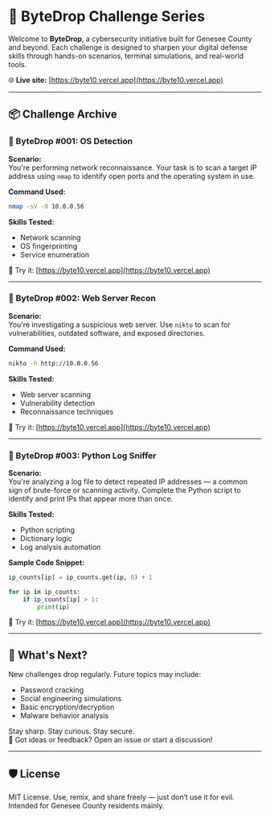# 🔐 ByteDrop Challenge Series

Welcome to **ByteDrop**, a cybersecurity initiative built for Genesee County and beyond. Each challenge is designed to sharpen your digital defense skills through hands-on scenarios, terminal simulations, and real-world tools.

🌐 **Live site:** [https://byte10.vercel.app](https://byte10.vercel.app)

---

## 📦 Challenge Archive

### 🧠 ByteDrop #001: OS Detection

**Scenario:**  
You're performing network reconnaissance. Your task is to scan a target IP address using `nmap` to identify open ports and the operating system in use.

**Command Used:**  
```bash
nmap -sV -O 10.0.0.56
```

**Skills Tested:**  
- Network scanning  
- OS fingerprinting  
- Service enumeration

🔗 Try it: [https://byte10.vercel.app](https://byte10.vercel.app)

---

### 🧠 ByteDrop #002: Web Server Recon

**Scenario:**  
You're investigating a suspicious web server. Use `nikto` to scan for vulnerabilities, outdated software, and exposed directories.

**Command Used:**  
```bash
nikto -h http://10.0.0.56
```

**Skills Tested:**  
- Web server scanning  
- Vulnerability detection  
- Reconnaissance techniques

🔗 Try it: [https://byte10.vercel.app](https://byte10.vercel.app)

---

### 🧠 ByteDrop #003: Python Log Sniffer

**Scenario:**  
You're analyzing a log file to detect repeated IP addresses — a common sign of brute-force or scanning activity. Complete the Python script to identify and print IPs that appear more than once.

**Skills Tested:**  
- Python scripting  
- Dictionary logic  
- Log analysis automation

**Sample Code Snippet:**
```python
ip_counts[ip] = ip_counts.get(ip, 0) + 1

for ip in ip_counts:
    if ip_counts[ip] > 1:
        print(ip)
```

🔗 Try it: [https://byte10.vercel.app](https://byte10.vercel.app)

---

## 🚀 What's Next?

New challenges drop regularly. Future topics may include:
- Password cracking
- Social engineering simulations
- Basic encryption/decryption
- Malware behavior analysis

Stay sharp. Stay curious. Stay secure.  
💬 Got ideas or feedback? Open an issue or start a discussion!

---

## 🛡️ License

MIT License. Use, remix, and share freely — just don’t use it for evil. Intended for Genesee County residents mainly.
```


